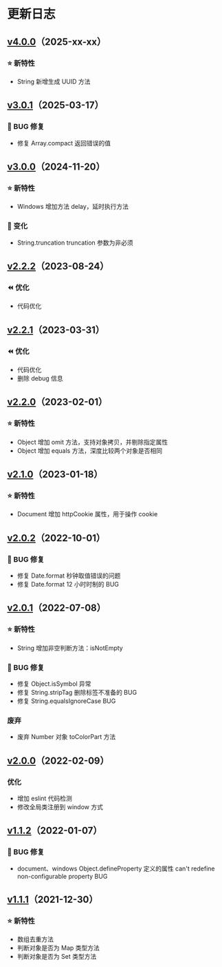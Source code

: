 # 更新日志


## [v4.0.0](https://github.com/buession/buession-prototype/releases/tag/4.0.0)（2025-xx-xx）

### ⭐ 新特性

- String 新增生成 UUID 方法


## [v3.0.1](https://github.com/buession/buession-prototype/releases/tag/3.0.1)（2025-03-17）

### 🐞 BUG 修复

- 修复 Array.compact 返回错误的值


## [v3.0.0](https://github.com/buession/buession-prototype/releases/tag/3.0.0)（2024-11-20）

### ⭐ 新特性

- Windows 增加方法 delay，延时执行方法


### 🔔 变化

- String.truncation truncation 参数为非必须


## [v2.2.2](https://github.com/buession/buession-prototype/releases/tag/2.2.2)（2023-08-24）

### ⏪ 优化
- 代码优化


## [v2.2.1](https://github.com/buession/buession-prototype/releases/tag/2.2.1)（2023-03-31）

### ⏪ 优化
- 代码优化
- 删除 debug 信息


## [v2.2.0](https://github.com/buession/buession-prototype/releases/tag/2.2.0)（2023-02-01）

### ⭐ 新特性

- Object 增加 omit 方法，支持对象拷贝，并剔除指定属性
- Object 增加 equals 方法，深度比较两个对象是否相同


## [v2.1.0](https://github.com/buession/buession-prototype/releases/tag/2.1.0)（2023-01-18）

### ⭐ 新特性

- Document 增加 httpCookie 属性，用于操作 cookie


## [v2.0.2](https://github.com/buession/buession-prototype/releases/tag/2.0.2)（2022-10-01）

### 🐞 BUG 修复

- 修复 Date.format 秒钟取值错误的问题
- 修复 Date.format 12 小时时制的 BUG


## [v2.0.1](https://github.com/buession/buession-prototype/releases/tag/2.0.1)（2022-07-08）

### ⭐ 新特性

- String 增加非空判断方法：isNotEmpty

### 🐞 BUG 修复

- 修复 Object.isSymbol 异常
- 修复 String.stripTag 删除标签不准备的 BUG
- 修复 String.equalsIgnoreCase BUG


### 废弃

- 废弃 Number 对象 toColorPart 方法


## [v2.0.0](https://github.com/buession/buession-prototype/releases/tag/2.0.0)（2022-02-09）

### 优化

- 增加 eslint 代码检测
- 修改全局类注册到 window 方式


## [v1.1.2](https://github.com/buession/buession-prototype/releases/tag/1.1.2)（2022-01-07）

### 🐞 BUG 修复

- document、windows Object.defineProperty 定义的属性 can't redefine non-configurable property BUG


## [v1.1.1](https://github.com/buession/buession-prototype/releases/tag/1.1.1)（2021-12-30）


### ⭐ 新特性

- 数组去重方法
- 判断对象是否为 Map 类型方法
- 判断对象是否为 Set 类型方法